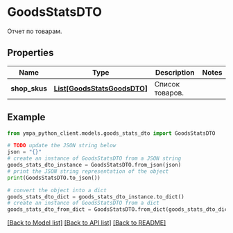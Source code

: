 # GoodsStatsDTO

Отчет по товарам.

## Properties

Name | Type | Description | Notes
------------ | ------------- | ------------- | -------------
**shop_skus** | [**List[GoodsStatsGoodsDTO]**](GoodsStatsGoodsDTO.md) | Список товаров. | 

## Example

```python
from ympa_python_client.models.goods_stats_dto import GoodsStatsDTO

# TODO update the JSON string below
json = "{}"
# create an instance of GoodsStatsDTO from a JSON string
goods_stats_dto_instance = GoodsStatsDTO.from_json(json)
# print the JSON string representation of the object
print(GoodsStatsDTO.to_json())

# convert the object into a dict
goods_stats_dto_dict = goods_stats_dto_instance.to_dict()
# create an instance of GoodsStatsDTO from a dict
goods_stats_dto_from_dict = GoodsStatsDTO.from_dict(goods_stats_dto_dict)
```
[[Back to Model list]](../README.md#documentation-for-models) [[Back to API list]](../README.md#documentation-for-api-endpoints) [[Back to README]](../README.md)



